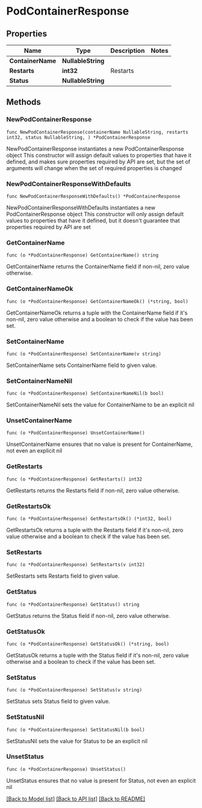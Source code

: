 # PodContainerResponse

## Properties

Name | Type | Description | Notes
------------ | ------------- | ------------- | -------------
**ContainerName** | **NullableString** |  | 
**Restarts** | **int32** | Restarts | 
**Status** | **NullableString** |  | 

## Methods

### NewPodContainerResponse

`func NewPodContainerResponse(containerName NullableString, restarts int32, status NullableString, ) *PodContainerResponse`

NewPodContainerResponse instantiates a new PodContainerResponse object
This constructor will assign default values to properties that have it defined,
and makes sure properties required by API are set, but the set of arguments
will change when the set of required properties is changed

### NewPodContainerResponseWithDefaults

`func NewPodContainerResponseWithDefaults() *PodContainerResponse`

NewPodContainerResponseWithDefaults instantiates a new PodContainerResponse object
This constructor will only assign default values to properties that have it defined,
but it doesn't guarantee that properties required by API are set

### GetContainerName

`func (o *PodContainerResponse) GetContainerName() string`

GetContainerName returns the ContainerName field if non-nil, zero value otherwise.

### GetContainerNameOk

`func (o *PodContainerResponse) GetContainerNameOk() (*string, bool)`

GetContainerNameOk returns a tuple with the ContainerName field if it's non-nil, zero value otherwise
and a boolean to check if the value has been set.

### SetContainerName

`func (o *PodContainerResponse) SetContainerName(v string)`

SetContainerName sets ContainerName field to given value.


### SetContainerNameNil

`func (o *PodContainerResponse) SetContainerNameNil(b bool)`

 SetContainerNameNil sets the value for ContainerName to be an explicit nil

### UnsetContainerName
`func (o *PodContainerResponse) UnsetContainerName()`

UnsetContainerName ensures that no value is present for ContainerName, not even an explicit nil
### GetRestarts

`func (o *PodContainerResponse) GetRestarts() int32`

GetRestarts returns the Restarts field if non-nil, zero value otherwise.

### GetRestartsOk

`func (o *PodContainerResponse) GetRestartsOk() (*int32, bool)`

GetRestartsOk returns a tuple with the Restarts field if it's non-nil, zero value otherwise
and a boolean to check if the value has been set.

### SetRestarts

`func (o *PodContainerResponse) SetRestarts(v int32)`

SetRestarts sets Restarts field to given value.


### GetStatus

`func (o *PodContainerResponse) GetStatus() string`

GetStatus returns the Status field if non-nil, zero value otherwise.

### GetStatusOk

`func (o *PodContainerResponse) GetStatusOk() (*string, bool)`

GetStatusOk returns a tuple with the Status field if it's non-nil, zero value otherwise
and a boolean to check if the value has been set.

### SetStatus

`func (o *PodContainerResponse) SetStatus(v string)`

SetStatus sets Status field to given value.


### SetStatusNil

`func (o *PodContainerResponse) SetStatusNil(b bool)`

 SetStatusNil sets the value for Status to be an explicit nil

### UnsetStatus
`func (o *PodContainerResponse) UnsetStatus()`

UnsetStatus ensures that no value is present for Status, not even an explicit nil

[[Back to Model list]](../README.md#documentation-for-models) [[Back to API list]](../README.md#documentation-for-api-endpoints) [[Back to README]](../README.md)


